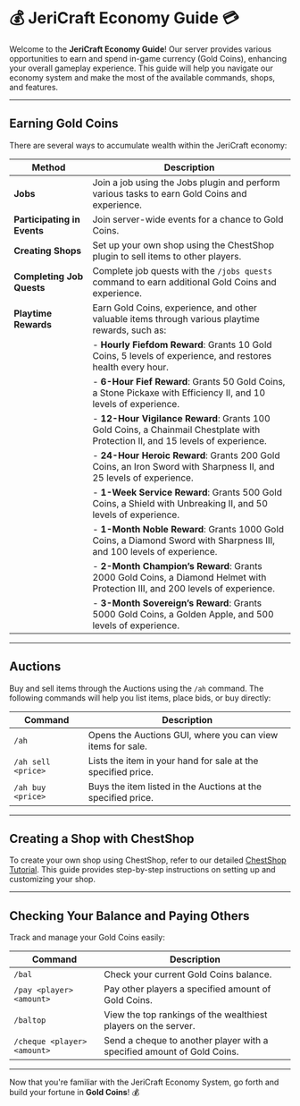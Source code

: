 # 💰 JeriCraft Economy Guide 💳

Welcome to the **JeriCraft Economy Guide**! Our server provides various opportunities to earn and spend in-game
currency (Gold Coins), enhancing your overall gameplay experience. This guide will help you navigate our economy system
and make the most of the available commands, shops, and features.

---

## **Earning Gold Coins**

There are several ways to accumulate wealth within the JeriCraft economy:

| **Method**                  | **Description**                                                                                                                |
|-----------------------------|--------------------------------------------------------------------------------------------------------------------------------|
| **Jobs**                    | Join a job using the Jobs plugin and perform various tasks to earn Gold Coins and experience.                                  |
| **Participating in Events** | Join server-wide events for a chance to Gold Coins.                                                                            |
| **Creating Shops**          | Set up your own shop using the ChestShop plugin to sell items to other players.                                                |
| **Completing Job Quests**   | Complete job quests with the `/jobs quests` command to earn additional Gold Coins and experience.                              |
| **Playtime Rewards**        | Earn Gold Coins, experience, and other valuable items through various playtime rewards, such as:                               |
|                             | - **Hourly Fiefdom Reward**: Grants 10 Gold Coins, 5 levels of experience, and restores health every hour.                     |
|                             | - **6-Hour Fief Reward**: Grants 50 Gold Coins, a Stone Pickaxe with Efficiency II, and 10 levels of experience.               |
|                             | - **12-Hour Vigilance Reward**: Grants 100 Gold Coins, a Chainmail Chestplate with Protection II, and 15 levels of experience. |
|                             | - **24-Hour Heroic Reward**: Grants 200 Gold Coins, an Iron Sword with Sharpness II, and 25 levels of experience.              |
|                             | - **1-Week Service Reward**: Grants 500 Gold Coins, a Shield with Unbreaking II, and 50 levels of experience.                  |
|                             | - **1-Month Noble Reward**: Grants 1000 Gold Coins, a Diamond Sword with Sharpness III, and 100 levels of experience.          |
|                             | - **2-Month Champion’s Reward**: Grants 2000 Gold Coins, a Diamond Helmet with Protection III, and 200 levels of experience.   |
|                             | - **3-Month Sovereign’s Reward**: Grants 5000 Gold Coins, a Golden Apple, and 500 levels of experience.                        |

---

## **Auctions**

Buy and sell items through the Auctions using the `/ah` command. The following commands will help you list items,
place bids, or buy directly:

| **Command**        | **Description**                                              |
|--------------------|--------------------------------------------------------------|
| `/ah`              | Opens the Auctions GUI, where you can view items for sale.   |
| `/ah sell <price>` | Lists the item in your hand for sale at the specified price. |
| `/ah buy <price>`  | Buys the item listed in the Auctions at the specified price. |

---

## **Creating a Shop with ChestShop**

To create your own shop using ChestShop, refer to our detailed [ChestShop Tutorial](/docs/guides/Chest%20Shop.md).
This guide provides step-by-step instructions on setting up and customizing your shop.

---

## **Checking Your Balance and Paying Others**

Track and manage your Gold Coins easily:

| **Command**                 | **Description**                                                        |
|-----------------------------|------------------------------------------------------------------------|
| `/bal`                      | Check your current Gold Coins balance.                                 |
| `/pay <player> <amount>`    | Pay other players a specified amount of Gold Coins.                    |
| `/baltop`                   | View the top rankings of the wealthiest players on the server.         |
| `/cheque <player> <amount>` | Send a cheque to another player with a specified amount of Gold Coins. |

---

Now that you're familiar with the JeriCraft Economy System, go forth and build your fortune in **Gold Coins**! 💰